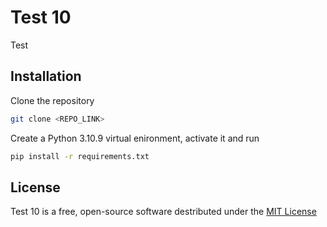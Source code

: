 # Test 10

Test

## Installation

Clone the repository

```sh
git clone <REPO_LINK>
```

Create a Python 3.10.9 virtual enironment, activate it and run

```sh
pip install -r requirements.txt
```

## License

Test 10 is a free, open-source software destributed under the [MIT License](LICENSE.txt)